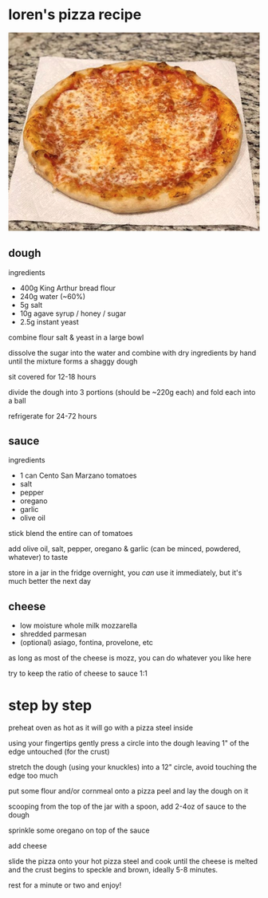 # loren's pizza recipe

![pizza](pizza.png)

## dough

ingredients

- 400g King Arthur bread flour
- 240g water (~60%)
- 5g salt
- 10g agave syrup / honey / sugar
- 2.5g instant yeast

combine flour salt & yeast in a large bowl

dissolve the sugar into the water and combine with dry ingredients by hand until the mixture forms a shaggy dough

sit covered for 12-18 hours

divide the dough into 3 portions (should be ~220g each) and fold each into a ball

refrigerate for 24-72 hours
 
## sauce

ingredients

- 1 can Cento San Marzano tomatoes
- salt
- pepper
- oregano
- garlic
- olive oil

stick blend the entire can of tomatoes

add olive oil, salt, pepper, oregano & garlic (can be minced, powdered, whatever) to taste

store in a jar in the fridge overnight, you _can_ use it immediately, but it's much better the next day

## cheese

- low moisture whole milk mozzarella
- shredded parmesan
- (optional) asiago, fontina, provelone, etc

as long as most of the cheese is mozz, you can do whatever you like here

try to keep the ratio of cheese to sauce 1:1

# step by step

preheat oven as hot as it will go with a pizza steel inside

using your fingertips gently press a circle into the dough leaving 1" of the edge untouched (for the crust)

stretch the dough (using your knuckles) into a 12" circle, avoid touching the edge too much

put some flour and/or cornmeal onto a pizza peel and lay the dough on it

scooping from the top of the jar with a spoon, add 2-4oz of sauce to the dough

sprinkle some oregano on top of the sauce

add cheese

slide the pizza onto your hot pizza steel and cook until the cheese is melted and the crust begins to speckle and brown, ideally 5-8 minutes.

rest for a minute or two and enjoy!

